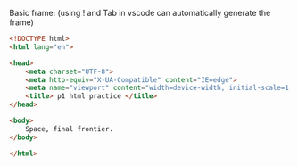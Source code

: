 
Basic frame: (using ! and Tab in vscode can automatically generate the frame)

```html
<!DOCTYPE html>
<html lang="en">

<head>
    <meta charset="UTF-8">
    <meta http-equiv="X-UA-Compatible" content="IE=edge">
    <meta name="viewport" content="width=device-width, initial-scale=1.0">
    <title> p1 html practice </title>
</head>

<body>
    Space, final frontier.
</body>

</html>
```




